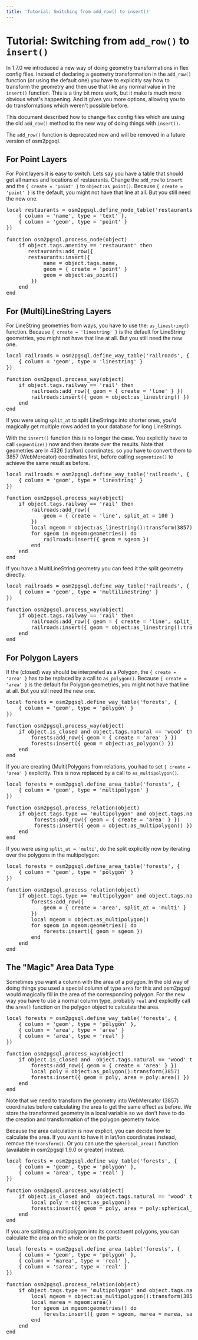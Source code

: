 ```yaml
---
title: 'Tutorial: Switching from add_row() to insert()'
---
```


# Tutorial: Switching from `add_row()` to `insert()`

In 1.7.0 we introduced a new way of doing geometry transformations in flex
config files. Instead of declaring a geometry transformation in the `add_row()`
function (or using the default one) you have to explicitly say how to transform
the geometry and then use that like any normal value in the `insert()`
function. This is a tiny bit more work, but it make is much more obvious what's
happening. And it gives you more options, allowing you to do transformations
which weren't possible before.

This document described how to change flex config files which are using the
old `add_row()` method to the new way of doing things with `insert()`.

The `add_row()` function is deprecated now and will be removed in a future
version of osm2pgsql.

## For Point Layers

For Point layers it is easy to switch. Lets say you have a table that should
get all names and locations of restaurants. Change the `add_row` to `insert`
and the `{ create = 'point' }` to `object:as_point()`. Because `{ create =
'point' }` is the default, you might not have that line at all. But you still
need the new one.

<pre>
local restaurants = osm2pgsql.define_node_table('restaurants', {
    { column = 'name', type = 'text' },
    { column = 'geom', type = 'point' }
})

function osm2pgsql.process_node(object)
    if object.tags.amenity == 'restaurant' then
<span class="change-bef">       restaurants:<span class="char-bef">add_row</span>({</span>
<span class="change-aft">       restaurants:<span class="char-aft">insert</span>({</span>
            name = object.tags.name,
<span class="change-bef">            geom = <span class="char-bef">{ create = 'point' }</span></span>
<span class="change-aft">            geom = <span class="char-aft">object:as_point()</span></span>
        })
    end
end
</pre>

## For (Multi)LineString Layers

For LineString geometries from ways, you have to use the: `as_linestring()`
function. Because `{ create = 'linestring' }` is the default for LineString
geometries, you might not have that line at all. But you still need the new
one.

<pre>
local railroads = osm2pgsql.define_way_table('railroads', {
    { column = 'geom', type = 'linestring' }
})

function osm2pgsql.process_way(object)
    if object.tags.railway == 'rail' then
<span class="change-bef">        railroads:<span class="char-bef">add_row</span>({ geom = <span class="char-bef">{ create = 'line' }</span> })</span>
<span class="change-aft">        railroads:<span class="char-aft">insert</span>({ geom = <span class="char-aft">object:as_linestring()</span> })</span>
    end
end
</pre>

If you were using `split_at` to split LineStrings into shorter ones, you'd
magically get multiple rows added to your database for long LineStrings.

With the `insert()` function this is no longer the case. You explicitly have to
call `segmentize()` now and then iterate over the results. Note that geometries
are in 4326 (lat/lon) coordinates, so you have to convert them to 3857
(WebMercator) coordinates first, before calling `segmentize()` to achieve the
same result as before.

<pre>
local railroads = osm2pgsql.define_way_table('railroads', {
    { column = 'geom', type = 'linestring' }
})

function osm2pgsql.process_way(object)
    if object.tags.railway == 'rail' then
<span class="change-bef">        railroads:<span class="char-bef">add_row</span>({</span>
<span class="change-bef">            <span class="char-bef">geom = { create = 'line', split_at = 100 }</span></span>
<span class="change-bef">        })</span>
<span class="change-aft">        <span class="char-aft">local mgeom = object:as_linestring():transform(3857):segmentize(100)</span></span>
<span class="change-aft">        <span class="char-aft">for sgeom in mgeom:geometries() do</span></span>
<span class="change-aft">            railroads:<span class="char-aft">insert({ geom = sgeom })</span></span>
<span class="change-aft">        <span class="char-aft">end</span></span>
    end
end
</pre>

If you have a MultiLineString geometry you can feed it the split geometry
directly:

<pre>
local railroads = osm2pgsql.define_way_table('railroads', {
    { column = 'geom', type = 'multilinestring' }
})

function osm2pgsql.process_way(object)
    if object.tags.railway == 'rail' then
<span class="change-bef">        railroads:<span class="char-bef">add_row</span>({ geom = <span class="char-bef">{ create = 'line', split_at = 100 }</span> })</span>
<span class="change-aft">        railroads:<span class="char-aft">insert</span>({ geom = <span class="char-aft">object:as_linestring():transform(3857):segmentize(100)</span> })</span>
    end
end
</pre>

## For Polygon Layers

If the (closed) way should be interpreted as a Polygon, the `{ create = 'area'
}` has to be replaced by a call to `as_polygon()`. Because `{ create = 'area'
}` is the default for Polygon geometries, you might not have that line at all.
But you still need the new one.

<pre>
local forests = osm2pgsql.define_way_table('forests', {
    { column = 'geom', type = 'polygon' }
})

function osm2pgsql.process_way(object)
    if object.is_closed and object.tags.natural == 'wood' then
<span class="change-bef">        forests:<span class="char-bef">add_row</span>({ geom = <span class="char-bef">{ create = 'area' }</span> })</span>
<span class="change-aft">        forests:<span class="char-aft">insert</span>({ geom = <span class="char-aft">object:as_polygon()</span> })</span>
    end
end
</pre>

If you are creating (Multi)Polygons from relations, you had to set `{ create =
'area' }` explicitly. This is now replaced by a call to `as_multipolygon()`.

<pre>
local forests = osm2pgsql.define_area_table('forests', {
    { column = 'geom', type = 'multipolygon' }
})

function osm2pgsql.process_relation(object)
    if object.tags.type == 'multipolygon' and object.tags.natural == 'wood' then
<span class="change-bef">         forests:<span class="char-bef">add_row</span>({ geom = <span class="char-bef">{ create = 'area' }</span> })</span>
<span class="change-aft">         forests:<span class="char-aft">insert</span>({ geom = <span class="char-aft">object:as_multipolygon()</span> })</span>
    end
end
</pre>

If you were using `split_at = 'multi'`, do the split explicitly now by
iterating over the polygons in the multipolygon:

<pre>
local forests = osm2pgsql.define_area_table('forests', {
    { column = 'geom', type = 'polygon' }
})

function osm2pgsql.process_relation(object)
    if object.tags.type == 'multipolygon' and object.tags.natural == 'wood' then
<span class="change-bef">        forests:<span class="char-bef">add_row</span>({</span>
<span class="change-bef">            <span class="char-bef">geom = { create = 'area', split_at = 'multi' }</span></span>
<span class="change-bef">        })</span>
<span class="change-aft">        <span class="char-aft">local mgeom = object:as_multipolygon()</span></span>
<span class="change-aft">        <span class="char-aft">for sgeom in mgeom:geometries() do</span></span>
<span class="change-aft">            forests:<span class="char-aft">insert({ geom = sgeom })</span></span>
<span class="change-aft">        <span class="char-aft">end</span></span>
    end
end
</pre>

## The "Magic" Area Data Type

Sometimes you want a column with the area of a polygon. In the old way of doing
things you used a special column of type `area` for this and osm2pgsql would
magically fill in the area of the corresponding polygon. For the new way you
have to use a normal column type, probably `real` and explicitly call the
`area()` function on the polygon object to calculate the area.

<pre>
local forests = osm2pgsql.define_way_table('forests', {
    { column = 'geom', type = 'polygon' },
<span class="change-bef">    { column = 'area', type = <span class="char-bef">'area' }</span></span>
<span class="change-aft">    { column = 'area', type = <span class="char-aft">'real' }</span></span>
})

function osm2pgsql.process_way(object)
    if object.is_closed and  object.tags.natural == 'wood' then
<span class="change-bef">        forests:<span class="char-bef">add_row</span>({ geom = <span class="char-bef">{ create = 'area' }</span> })</span>
<span class="change-aft">        <span class="char-aft">local poly = object:as_polygon():transform(3857)</span></span>
<span class="change-aft">        forests:<span class="char-aft">insert</span>({ geom = <span class="char-aft">poly, area = poly:area()</span> })</span>
    end
end
</pre>

Note that we need to transform the geometry into WebMercator (3857) coordinates
before calculating the area to get the same effect as before. We store the
transformed geometry in a local variable so we don't have to do the creation
and transformation of the polygon geometry twice.

Because the area calculation is now explicit, you can decide how to calculate
the area. If you want to have it in lat/lon coordinates instead, remove the
`transform()`. Or you can use the `spherical_area()` function (available in
osm2pgsql 1.9.0 or greater) instead.

<pre>
local forests = osm2pgsql.define_way_table('forests', {
    { column = 'geom', type = 'polygon' },
    { column = 'area', type = 'real' }
})

function osm2pgsql.process_way(object)
    if object.is_closed and  object.tags.natural == 'wood' then
        local poly = object:as_polygon()
        forests:insert({ geom = poly, area = poly:spherical_area() })
    end
end
</pre>

If you are splitting a multipolygon into its constituent polygons, you can
calculate the area on the whole or on the parts:

<pre>
local forests = osm2pgsql.define_area_table('forests', {
    { column = 'geom', type = 'polygon' },
    { column = 'marea', type = 'real' },
    { column = 'sarea', type = 'real' }
})

function osm2pgsql.process_relation(object)
    if object.tags.type == 'multipolygon' and object.tags.natural == 'wood' then
        local mgeom = object:as_multipolygon():transform(3857)
        local marea = mgeom:area()
        for sgeom in mgeom:geometries() do
            forests:insert({ geom = sgeom, marea = marea, sarea = sgeom:area() })
        end
    end
end
</pre>

